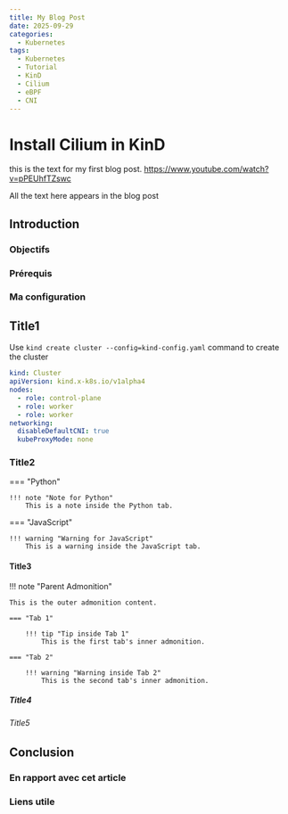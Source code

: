 ```yaml
---
title: My Blog Post
date: 2025-09-29
categories:
  - Kubernetes
tags:
  - Kubernetes
  - Tutorial
  - KinD
  - Cilium
  - eBPF
  - CNI
---
```


# Install Cilium in KinD

this is the text for my first blog post.
https://www.youtube.com/watch?v=pPEUhfTZswc

<!-- more -->

All the text here appears in the blog post

## Introduction

### Objectifs

### Prérequis

### Ma configuration

## Title1

Use `kind create cluster --config=kind-config.yaml` command to create the cluster

``` yaml title="kindClusterCilium.yaml"
kind: Cluster
apiVersion: kind.x-k8s.io/v1alpha4
nodes:
  - role: control-plane
  - role: worker
  - role: worker
networking:
  disableDefaultCNI: true
  kubeProxyMode: none
```

### Title2
=== "Python"

    !!! note "Note for Python"
        This is a note inside the Python tab.

=== "JavaScript"

    !!! warning "Warning for JavaScript"
        This is a warning inside the JavaScript tab.
#### Title3

!!! note "Parent Admonition"

    This is the outer admonition content.

    === "Tab 1"

        !!! tip "Tip inside Tab 1"
            This is the first tab's inner admonition.

    === "Tab 2"

        !!! warning "Warning inside Tab 2"
            This is the second tab's inner admonition.

##### Title4

###### Title5

## Conclusion

### En rapport avec cet article

### Liens utile